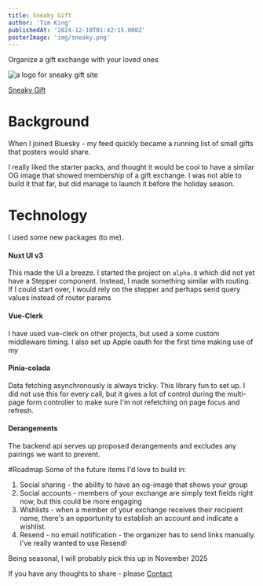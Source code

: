 ```yaml
---
title: Sneaky Gift
author: 'Tim King'
publishedAt: '2024-12-10T01:42:15.000Z'
posterImage: 'img/sneaky.png'
---
```


Organize a gift exchange with your loved ones

<img src="/img/sneaky.png" alt="a logo for sneaky gift site" class="rounded-xl"/>

[Sneaky Gift](https://sneaky.gift)

# Background
When I joined Bluesky - my feed quickly became a running list of small gifts that posters would share.

I really liked the starter packs, and thought it would be cool to have a similar OG image that showed membership of a gift exchange.
I was not able to build it that far, but did manage to launch it before the holiday season.

# Technology
I used some new packages (to me).

#### Nuxt UI v3
This made the UI a breeze. I started the project on `alpha.8` which
did not yet have a Stepper component. Instead, I made something similar with routing.
If I could start over, I would rely on the stepper and perhaps send query values instead of router params

#### Vue-Clerk
I have used vue-clerk on other projects, but used a some custom middleware timing. I also set up Apple oauth for the first time making use of my 

#### Pinia-colada
Data fetching asynchronously is always tricky. This library fun to set up. I did not use this for every call, but it gives a lot of control during the
multi-page form controller to make sure I'm not refetching on page focus and refresh.

#### Derangements
The backend api serves up proposed derangements and excludes any pairings we want to prevent.

#Roadmap
Some of the future items I'd love to build in:

1. Social sharing - the ability to have an og-image that shows your group
2. Social accounts - members of your exchange are simply text fields right now, but this could be more engaging
3. Wishlists - when a member of your exchange receives their recipient name, there's an opportunity to establish an account and indicate a wishlist.
4. Resend - no email notification - the organizer has to send links manually. I've really wanted to use Resend!

Being seasonal, I will probably pick this up in November 2025

If you have any thoughts to share - please [Contact](/contact)
